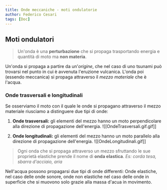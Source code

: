 ```yaml
---
title: Onde meccaniche - moti ondulatorie
author: Federico Cesari
tags: [Doc]
---
```

## Moti ondulatori
> Un'onda è una **perturbazione** che si propaga trasportando energia e quantità di moto ma **non materia**.

Un'onda si propaga a partire da un'*origine*, che nel caso di uno tsunami può trovarsi nel punto in cui è avvenuta l'eruzione vulcanica. L'onda poi (essendo meccanica) si propaga attraverso il *mezzo materiale* che è l'acqua.

### Onde trasversali e longitudinali
Se osserviamo il moto con il quale le onde si propagano attraverso il mezzo materiale riusciamo a distinguere due tipi di onde:
1. **Onde trasversali:** gli elementi del mezzo hanno un moto perpendicolare alla direzione di propagazione dell'energia. 
![[OndeTrasversali.gif.gif]]


2. **Onde longitudinali:** gli elementi del mezzo hanno un moto parallelo alla direzione di propagazione dell'energia.
![[OndeLongitudinali.gif]]
>Ogni onda che si propaga attraverso un mezzo sfruttando le sue proprietà elastiche prende il nome di **onda elastica**. *Es: corda tesa, sbarra d'acciaio, aria*

Nell'acqua possono propagarsi due tipi di onde differenti: Onde elastiche, nel caso delle onde sonore, onde non elastiche nel caso delle onde in superficie che si muovono solo grazie alla massa d'acua in movimento.

